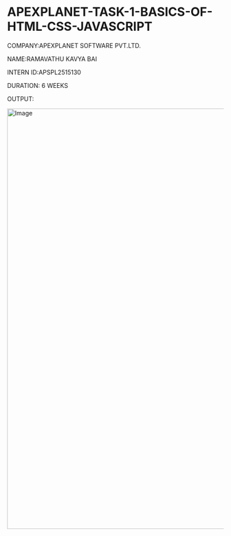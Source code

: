 # APEXPLANET-TASK-1-BASICS-OF-HTML-CSS-JAVASCRIPT

COMPANY:APEXPLANET SOFTWARE PVT.LTD.

NAME:RAMAVATHU KAVYA BAI

INTERN ID:APSPL2515130

DURATION: 6 WEEKS

OUTPUT:

<img width="1070" height="979" alt="Image" src="https://github.com/user-attachments/assets/2d44f9f9-40c4-4035-a535-5e0dc700eeeb" />
